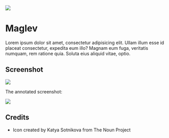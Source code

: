 <img src="http://rawgit.com/caiogondim/maglev/master/logo/logo.svg">

# Maglev

Lorem ipsum dolor sit amet, consectetur adipisicing elit. Ullam illum esse id placeat consectetur, expedita eum illo? Magnam eum fuga, veritatis numquam, rem ratione quia. Soluta eius aliquid vitae, optio.

## Screenshot

<img src="http://rawgit.com/caiogondim/maglev/master/img/screenshot.png">

The annotated screenshot:

<img src="http://rawgit.com/caiogondim/maglev/master/img/screenshot-annotated.png">

## Credits
- Icon created by Katya Sotnikova from The Noun Project

